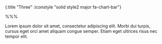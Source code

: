 {:title "Three"
 :iconstyle "solid style2 major fa-chart-bar"}

%%%

Lorem ipsum dolor sit amet, consectetur adipiscing elit. Morbi dui turpis, cursus eget orci amet aliquam congue semper. Etiam eget ultrices risus nec tempor elit.
